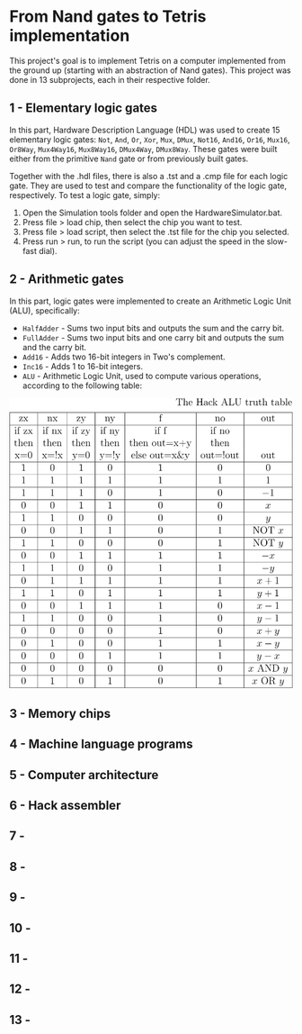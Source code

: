 # From Nand gates to Tetris implementation

This project's goal is to implement Tetris on a computer implemented from the ground up (starting with an abstraction of Nand gates). This project was done in 13 subprojects, each in their respective folder.

## 1 - Elementary logic gates

In this part, Hardware Description Language (HDL) was used to create 15 elementary logic gates: `Not`, `And`, `Or`, `Xor`, `Mux`, `DMux`, `Not16`, `And16`, `Or16`, `Mux16`, `Or8Way`, `Mux4Way16`, `Mux8Way16`, `DMux4Way`, `DMux8Way`. These gates were built either from the primitive `Nand` gate or from previously built gates.

Together with the .hdl files, there is also a .tst and a .cmp file for each logic gate. They are used to test and compare the functionality of the logic gate, respectively. To test a logic gate, simply:

1. Open the Simulation tools folder and open the HardwareSimulator.bat.
2. Press file > load chip, then select the chip you want to test.
3. Press file > load script, then select the .tst file for the chip you selected.
4. Press run > run, to run the script (you can adjust the speed in the slow-fast dial).

## 2 - Arithmetic gates

In this part, logic gates were implemented to create an Arithmetic Logic Unit (ALU), specifically: 

+ `HalfAdder` - Sums two input bits and outputs the sum and the carry bit.
+ `FullAdder` - Sums two input bits and one carry bit and outputs the sum and the carry bit.
+ `Add16` - Adds two 16-bit integers in Two's complement.
+ `Inc16` - Adds 1 to 16-bit integers.
+ `ALU` - Arithmetic Logic Unit, used to compute various operations, according to the following table:

![ALU truth table](https://github.com/rokobo/From-Nand-gates-to-Tetris-implementation/blob/main/images/ALU_truth_table.png?raw=true)

## 3 - Memory chips

## 4 - Machine language programs

## 5 - Computer architecture

## 6 - Hack assembler

## 7 -

## 8 -

## 9 -

## 10 -

## 11 -

## 12 -

## 13 -